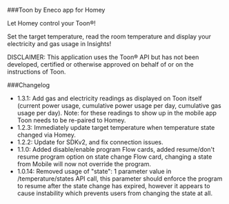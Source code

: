 ###Toon by Eneco app for Homey

Let Homey control your Toon®!

Set the target temperature, read the room temperature and display your electricity and gas usage in Insights!

DISCLAIMER: This application uses the Toon® API but has not been developed, certified or otherwise approved on behalf of or on the instructions of Toon.

###Changelog
- 1.3.1: Add gas and electricity readings as displayed on Toon itself (current power usage, cumulative power usage per day, cumulative gas usage per day). Note: for these readings to show up in the mobile app Toon needs to be re-paired to Homey.
- 1.2.3: Immediately update target temperature when temperature state changed via Homey. 
- 1.2.2: Update for SDKv2, and fix connection issues.
- 1.1.0: Added disable/enable program Flow cards, added resume/don't resume program option on state change Flow card, changing a state from Mobile will now not override the program.
- 1.0.14: Removed usage of "state": 1 parameter value in /temperature/states API call, this parameter should enforce the program to resume after the state change has expired, however it appears to cause instability which prevents users from changing the state at all.